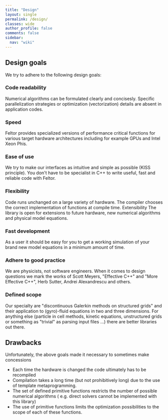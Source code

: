 ```yaml
---
title: "Design"
layout: single
permalink: /design/
classes: wide
author_profile: false
comments: false
sidebar:
  nav: "wiki"
---
```



## Design goals

We try to adhere to the following design goals: 

### Code readability
Numerical algorithms can be formulated clearly and concisesly. Specific parallelization strategies or optimization (vectorization) details are absent in application codes.  
### Speed
Feltor provides specialized versions of performance critical functions for various target hardware architectures including for example GPUs and Intel Xeon Phis. 
### Ease of use
We try to make our interfaces as intuitive and simple as possible (KISS principle). You don't have to be specialist in C++ to write useful, fast and reliable code with Feltor. 
### Flexibility
Code runs unchanged on a large variety of hardware. The compiler chooses the correct implementation of functions at compile time. 
Extensibility The library is open for extensions to future hardware, new numerical algorithms and physical model equations.
### Fast development
As a user it should be easy for you to get a working simulation of your brand new model equations in a minimum amount of time.  
### Adhere to good practice
We are physicists, not software engineers. When it comes to design questions we mark the works of Scott Meyers, "Effective C++" and "More Effective C++", Herb Sutter, Andrei Alexandrescu and others.
### Defined scope
Our specialty are "discontinuous Galerkin methods on structured grids" and their application to (gyro)-fluid equations in two and three dimensions. For anything else (particle in cell methods, kinetic equations, unstructured grids or something as "trivial" as parsing input files ...) there are better libraries out there.   

## Drawbacks

Unfortunately, the above goals made it necessary to sometimes make concessions 

* Each time the hardware is changed the code ultimately has to be recompiled 
* Compilation takes a long time (but not prohibitively long) due to the use of template metaprogramming. 
* The set of defined primitive functions restricts the number of possible numerical algorithms ( e.g. direct solvers cannot be implemented with this library)
* The use of primitive functions limits the optimization possibilities to the scope of each of these functions. 
